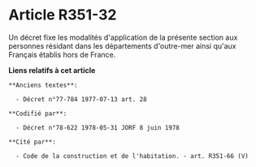 # Article R351-32

Un décret fixe les modalités d'application de la présente section aux personnes résidant dans les départements d'outre-mer
ainsi qu'aux Français établis hors de France.

**Liens relatifs à cet article**

	**Anciens textes**:

	  - Décret n°77-784 1977-07-13 art. 28

	**Codifié par**:

	  - Décret n°78-622 1978-05-31 JORF 8 juin 1978

	**Cité par**:

	  - Code de la construction et de l'habitation. - art. R351-66 (V)
